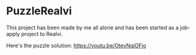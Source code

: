 # PuzzleRealvi
This project has been made by me all alone and has been started as a job-apply project to Realvi.

Here's the puzzle solution:
https://youtu.be/OtevNqjOFio
